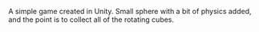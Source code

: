 A simple game created in Unity. Small sphere with a bit of physics added, and the point is to collect all of the rotating cubes.
